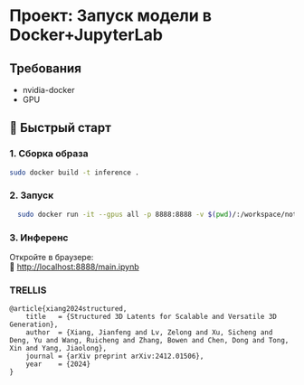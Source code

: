 # Проект: Запуск модели в Docker+JupyterLab

## Требования
- nvidia-docker
- GPU


## 🚀 Быстрый старт

### 1. Сборка образа
```bash
sudo docker build -t inference .
```

### 2. Запуск
```bash
  sudo docker run -it --gpus all -p 8888:8888 -v $(pwd)/:/workspace/notebooks inference
```


### 3. Инференс
Откройте в браузере:  
🔗 [http://localhost:8888/main.ipynb](http://localhost:8888/main.ipynb)

### TRELLIS
```
@article{xiang2024structured,
    title   = {Structured 3D Latents for Scalable and Versatile 3D Generation},
    author  = {Xiang, Jianfeng and Lv, Zelong and Xu, Sicheng and Deng, Yu and Wang, Ruicheng and Zhang, Bowen and Chen, Dong and Tong, Xin and Yang, Jiaolong},
    journal = {arXiv preprint arXiv:2412.01506},
    year    = {2024}
}
```
